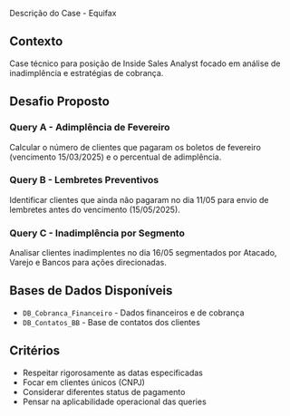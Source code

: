  Descrição do Case - Equifax

## Contexto
Case técnico para posição de Inside Sales Analyst focado em análise de inadimplência e estratégias de cobrança.

## Desafio Proposto

### Query A - Adimplência de Fevereiro
Calcular o número de clientes que pagaram os boletos de fevereiro (vencimento 15/03/2025) e o percentual de adimplência.

### Query B - Lembretes Preventivos  
Identificar clientes que ainda não pagaram no dia 11/05 para envio de lembretes antes do vencimento (15/05/2025).

### Query C - Inadimplência por Segmento
Analisar clientes inadimplentes no dia 16/05 segmentados por Atacado, Varejo e Bancos para ações direcionadas.

## Bases de Dados Disponíveis
- `DB_Cobranca_Financeiro` - Dados financeiros e de cobrança
- `DB_Contatos_BB` - Base de contatos dos clientes

## Critérios
- Respeitar rigorosamente as datas especificadas
- Focar em clientes únicos (CNPJ)
- Considerar diferentes status de pagamento
- Pensar na aplicabilidade operacional das queries

